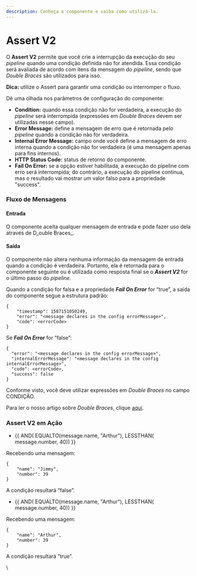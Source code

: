 ```yaml
---
description: Conheça o componente e saiba como utilizá-lo.
---
```


# Assert V2

O **Assert V2** permite que você crie a interrupção da execução do seu _pipeline_ quando uma condição definida não for atendida. Essa condição será avaliada de acordo com itens da mensagem do _pipeline_, sendo que _Double Braces_ são utilizados para isso.

**Dica:** utilize o Assert para garantir uma condição ou interromper o fluxo.

Dê uma olhada nos parâmetros de configuração do componente:

* **Condition:** quando essa condição não for verdadeira, a execução do _pipeline_ será interrompida (expressões em _Double Braces_ devem ser utilizadas nesse campo).
* **Error Message:** define a mensagem de erro que é retornada pelo _pipeline_ quando a condição não for verdadeira.
* **Internal Error Message:** campo onde você define a mensagem de erro interna quando a condição não for verdadeira (é uma mensagem apenas para fins internos).
* **HTTP Status Code:** status de retorno do componente.
* **Fail On Error:** se a opção estiver habilitada, a execução do pipeline com erro será interrompida; do contrário, a execução do pipeline continua, mas o resultado vai mostrar um valor falso para a propriedade "success".

### Fluxo de Mensagens <a href="#fluxo-de-mensagens" id="fluxo-de-mensagens"></a>

#### Entrada <a href="#entrada" id="entrada"></a>

O componente aceita qualquer mensagem de entrada e pode fazer uso dela através de D_ouble Braces_.

#### **Saída** <a href="#sada" id="sada"></a>

O componente não altera nenhuma informação da mensagem de entrada quando a condição é verdadeira. Portanto, ela é retornada para o componente seguinte ou é utilizada como resposta final se o _**Assert V2**_ for o último passo do _pipeline._

Quando a condição for falsa e a propriedade _**Fail On Error**_ for “true”, a saída do componente segue a estrutura padrão:

```
{  
    "timestamp": 1587151050249,  
    "error": "<message declares in the config errorMessage>",  
    "code": <errorCode>
}
```

Se _**Fail On Error**_ for “false”:

```
{
  "error": "<message declares in the config errorMessage>",
  "internalErrorMessage": "<message declares in the config internalErrorMessage>",
  "code": <errorCode>,
  "success": false
}
```

Conforme visto, você deve utilizar expressões em _Double Braces_ no campo CONDIÇÃO.

Para ler o nosso artigo sobre _Double Braces_, clique [aqui](broken-reference).

### Assert V2 em Ação <a href="#assert-v2-em-ao" id="assert-v2-em-ao"></a>

* \{{ AND( EQUALTO(message.name, "Arthur"), LESSTHAN( message.number, 40)) \}}

Recebendo uma mensagem:

```
{  
    "name": "Jimmy",  
    "number": 39
}
```

A condição resultará “false”.

* \{{ AND( EQUALTO(message.name, "Arthur"), LESSTHAN( message.number, 40)) \}}

Recebendo uma mensagem:

```
{  
    "name": "Arthur",  
    "number": 39
}
```

A condição resultará “true”.

\
